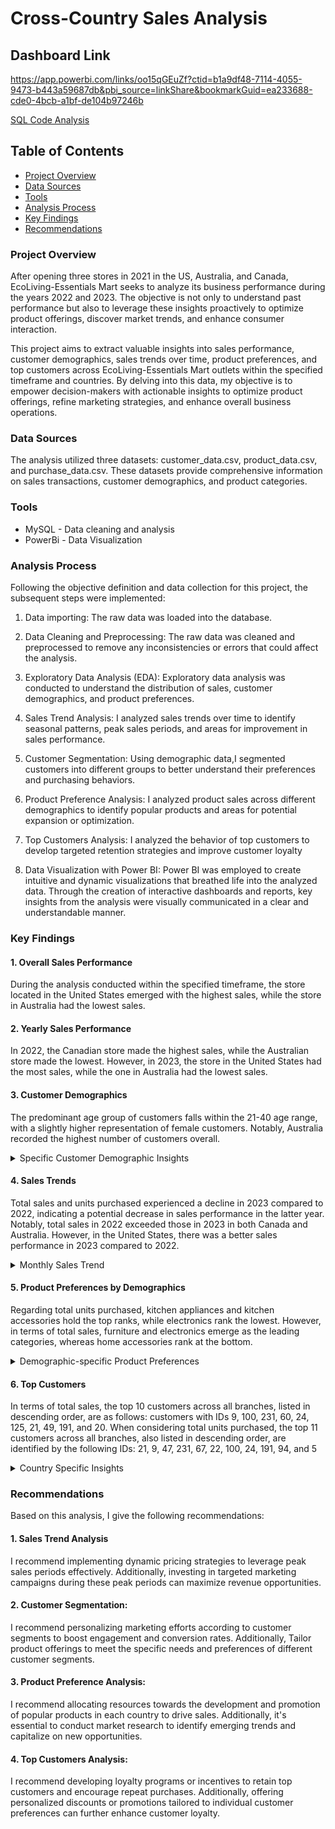 # Cross-Country Sales Analysis

## Dashboard Link
https://app.powerbi.com/links/oo15qGEuZf?ctid=b1a9df48-7114-4055-9473-b443a59687db&pbi_source=linkShare&bookmarkGuid=ea233688-cde0-4bcb-a1bf-de104b97246b

[SQL Code Analysis](https://github.com/Codewithimisi/Cross-Country-Sales-Analysis/blob/main/SQL%20Code%20Analysis.sql)

## Table of Contents

- [Project Overview](#project-overview)
- [Data Sources](#data-sources)
- [Tools](#tools)
- [Analysis Process](#analysis-process)
- [Key Findings](#key-findings)
- [Recommendations](#recommendations)
### Project Overview

After opening three stores in 2021 in the US, Australia, and Canada, EcoLiving-Essentials Mart seeks to analyze its business performance during the years 2022 and 2023.
The objective is not only to understand past performance but also to leverage these insights proactively to optimize product offerings, 
discover market trends, and enhance consumer interaction. 

This project aims to extract valuable insights into sales performance, customer demographics, sales trends over time, 
product preferences, and top customers across EcoLiving-Essentials Mart outlets within the specified timeframe and countries. 
By delving into this data, my objective is to empower decision-makers 
with actionable insights to optimize product offerings, refine marketing strategies, and enhance overall business operations.

### Data Sources

The analysis utilized three datasets: customer_data.csv, product_data.csv, and purchase_data.csv. These datasets provide comprehensive information on sales transactions, customer demographics, and product categories.

### Tools
- MySQL - Data cleaning and analysis
- PowerBi - Data Visualization

### Analysis Process
Following the objective definition and data collection for this project, the subsequent steps were implemented:

1. Data importing: The raw data was loaded into the database.
  
2. Data Cleaning and Preprocessing: The raw data was cleaned and preprocessed to remove any inconsistencies or errors that could affect the analysis.

3. Exploratory Data Analysis (EDA): Exploratory data analysis was conducted to understand the distribution of sales, customer demographics, and product preferences. 

4. Sales Trend Analysis: I analyzed sales trends over time to identify seasonal patterns, peak sales periods, and areas for improvement in sales performance.

5. Customer Segmentation: Using demographic data,I segmented customers into different groups to better understand their preferences and purchasing behaviors.

6. Product Preference Analysis: I analyzed product sales across different demographics to identify popular products and areas for potential expansion or optimization.

7. Top Customers Analysis: I analyzed the behavior of top customers to develop targeted retention strategies and improve customer loyalty

8. Data Visualization with Power BI: Power BI was employed to create intuitive and dynamic visualizations that breathed life into the analyzed data. Through the creation of interactive dashboards and reports, key insights from the analysis were visually communicated in a clear and understandable manner.

### Key Findings
#### 1. Overall Sales Performance
During the analysis conducted within the specified timeframe, the store located in the United States emerged with the highest sales, while the store in Australia had
the lowest sales.

#### 2. Yearly Sales Performance

In 2022, the Canadian store made the highest sales, while the Australian store made the lowest. 
However, in 2023, the store in the United States had the most sales, while the one in Australia had the lowest sales.

#### 3. Customer Demographics

The predominant age group of customers falls within the 21-40 age range, with a slightly higher representation of female customers. Notably, Australia recorded the highest number of customers overall.
<details>
  <summary>Specific Customer Demographic Insights</summary>
  
In Australia, the majority of customers fall within the 41-50 age range, with a negligible higher representation of male customers compared to females.

In Canada, the majority of customers fall within the 31-40 age range, with a significant higher representation of female customers.

In the United States, the majority of customers are evenly distributed between two age brackets: those aged 21-30yrs and those aged 51yrs and above, with a higher proportion of male customers.

  </details>
  
#### 4. Sales Trends
Total sales and units purchased experienced a decline in 2023 compared to 2022, indicating a potential decrease in sales performance in the latter year.
Notably, total sales in 2022 exceeded those in 2023 in both Canada and Australia. However, in the United States, there was a better sales performance in 2023 compared 
to 2022.
<details>
  <summary>Monthly Sales Trend</summary>
  
In 2023, March recorded the highest sum of total sales, showing a significant increase of 271.12% compared to May, which had the lowest sum of total sales.

Conversely, in 2022, October emerged as the month with the highest sum of total sales, surpassing April, which had the lowest sum of total sales by 257.40%.

  </details>

#### 5. Product Preferences by Demographics

Regarding total units purchased, kitchen appliances and kitchen accessories hold the top ranks, while electronics rank the lowest. However, in terms of total sales, furniture and electronics emerge as the leading categories, whereas home accessories rank at the bottom.
<details>
  <summary>Demographic-specific Product Preferences</summary>
  
  
  **IN TERMS OF UNITS PURCHASED**
  
  **Age Group: 21-30 years**

  Australia and Canada: Kitchen appliances stand out as the most frequently purchased category, whereas home accessories are least frequently purchased.

  United States: Kitchen accessories are the most frequently purchased, with furniture being the least.
  
  **Age Group: 31-40 years**

  Australia:  kitchen appliances take the lead in frequency of purchase, while electronics is the least.
  
  Canada: Kitchen appliances is the most frequently purchased category, while home accessories record the least.

  United States: kitchen appliances, home accessories, and furniture share the top spot in frequency of purchase, with electronics ranking the lowest.

  **Age Group: 41-50 years**
  
  Australia and Canada: Kitchen accessories is the most frequently purchased category, with electronics being the least.

  United States: Kitchen appliances is the most frequently purchased category, while electronics record the least.

  **Age Group: 51+ years**
  
  Australia: Kitchen accessories top the units purchased category, while home accessories rank the lowest. Electronics record no purchases.

  Canada: Home accessories top the units purchased category, while kitchen accessories rank the lowest. Electronics record no purchases.

  United States: Furniture top the units purchased category, while electronics rank the lowest.


  **IN TERMS OF TOTAL SALES**

  **Age Group: 21-30 years**
  
 Across all 3 countries, electronics recorded the highest sales while home accessories recorded the lowest

  **Age Group: 31-40 years**
  
Australia: Electronics made the highest sales while kitchen accessories made the least.

Canada: Electronics made the highest sales while home accessories made the least.

United States: Furniture recorded the highest sales while kitchen accessories recorded the lowest.

  **Age Group: 41-50 years**
  
Australia and Canada: Electronics made the highest sales while home accessories made the lowest 

United States: Furniture made the highest sales while electronics made the lowest

  **Age Group: 51+ years**
  
Australia: Furniture made the highest sales while home accessories made the lowest.

Canada and United States: Furniture made the highest sales while kitchen accessories made the lowest.

</details>


#### 6. Top Customers

In terms of total sales, the top 10 customers across all branches, listed in descending order, are as follows: customers with IDs 9, 100, 231, 60, 24, 125, 21, 49, 191, and 20. 
When considering total units purchased, the top 11 customers across all branches, also listed in descending order, are identified by the following IDs: 21, 9, 47, 231, 67, 22, 100, 24, 191, 94, and 5
<details>
  <summary>Country Specific Insights</summary>

 **IN TERMS OF TOTAL SALES**
 
In Australia, the top 10 customers, ranked in descending order are customers with id; 60, 81, 120, 48, 111, 195, 161, 46, 220 and 99

In Canada, the top 10 customers, ranked in descending order are customers with id; 100, 231, 125, 49, 191, 67, 94, 122, 103 and 47

In United States, the top 10 customers, ranked in descending order are customers with id; 9, 24,21,20, 184, 109, 30, 121, 13 and 56

 **IN TERMS OF UNITS PURCHASED**
 
In Australia, the top 9 customers, ranked in descending order, have the following IDs: 60, 126, 48, 96, 99, 46, 81, 90, and 76.

In Canada, the top 9 customers, listed in descending order, have the following IDs: 47, 231, 67, 100, 191, 94, 32, 110, and 103.

In the United States, the top 11 customers,listed in descending order, have the following IDs: 21, 9, 22, 24, 5, 226, 104, 14, 16, 139, and 162.

</details>

### Recommendations
Based on this analysis, I give the following recommendations:

#### 1. Sales Trend Analysis
I recommend implementing dynamic pricing strategies to leverage peak sales periods effectively.
Additionally, investing in targeted marketing campaigns during these peak periods can maximize revenue opportunities.

#### 2. Customer Segmentation:
I recommend personalizing marketing efforts according to customer segments to boost engagement and conversion rates.
Additionally, Tailor product offerings to meet the specific needs and preferences of different customer segments.

#### 3. Product Preference Analysis:
I recommend allocating resources towards the development and promotion of popular products in each country to drive sales.
Additionally, it's essential to conduct market research to identify emerging trends and capitalize on new opportunities.

#### 4. Top Customers Analysis:
I recommend developing loyalty programs or incentives to retain top customers and encourage repeat purchases.
Additionally, offering personalized discounts or promotions tailored to individual customer preferences can further enhance customer loyalty.
